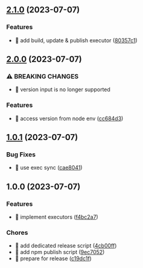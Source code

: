 ## [2.1.0](https://github.com/kreuzerk/nx-release/compare/v2.0.0...v2.1.0) (2023-07-07)


### Features

* 🎸 add build, update & publish executor ([80357c1](https://github.com/kreuzerk/nx-release/commit/80357c16c4a0b2484b754e34061e4ae080cb7a48))

## [2.0.0](https://github.com/kreuzerk/nx-release/compare/v1.0.1...v2.0.0) (2023-07-07)


### ⚠ BREAKING CHANGES

* 🧨 version input is no longer supported

### Features

* 🎸 access version from node env ([cc684d3](https://github.com/kreuzerk/nx-release/commit/cc684d348d8430eec09d6450df4b5285973f39f4))

## [1.0.1](https://github.com/kreuzerk/nx-release/compare/v1.0.0...v1.0.1) (2023-07-07)


### Bug Fixes

* 🐛 use exec sync ([cae8041](https://github.com/kreuzerk/nx-release/commit/cae80410db9dde03d1ce13d96ef8fccee31bc46f))

## 1.0.0 (2023-07-07)


### Features

* 🎸 implement executors ([f4bc2a7](https://github.com/kreuzerk/nx-release/commit/f4bc2a73860e2815da4ddbdee877edc52eef3f9f))


### Chores

* 🤖 add dedicated release script ([4cb00ff](https://github.com/kreuzerk/nx-release/commit/4cb00ff0d32419a5d9e672378068a070984ad51a))
* 🤖 add npm publish script ([9ec7052](https://github.com/kreuzerk/nx-release/commit/9ec705267e06def9a316bc690677a80124da8b05))
* 🤖 prepare for release ([c19dc1f](https://github.com/kreuzerk/nx-release/commit/c19dc1fe47ea5343da9d32f7a502914d51cb3f9d))
